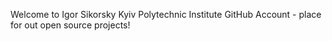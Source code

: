 Welcome to Igor Sikorsky Kyiv Polytechnic Institute GitHub Account - place for out open source projects!
